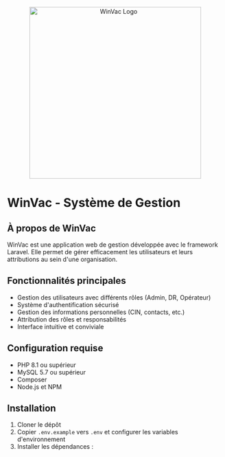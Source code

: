 <p align="center"><img src="{{ asset('images/favicon.ico') }}" width="400" alt="WinVac Logo"></p>

# WinVac - Système de Gestion

## À propos de WinVac

WinVac est une application web de gestion développée avec le framework Laravel. Elle permet de gérer efficacement les utilisateurs et leurs attributions au sein d'une organisation.

## Fonctionnalités principales

- Gestion des utilisateurs avec différents rôles (Admin, DR, Opérateur)
- Système d'authentification sécurisé
- Gestion des informations personnelles (CIN, contacts, etc.)
- Attribution des rôles et responsabilités
- Interface intuitive et conviviale

## Configuration requise

- PHP 8.1 ou supérieur
- MySQL 5.7 ou supérieur
- Composer
- Node.js et NPM

## Installation

1. Cloner le dépôt
2. Copier `.env.example` vers `.env` et configurer les variables d'environnement
3. Installer les dépendances :
